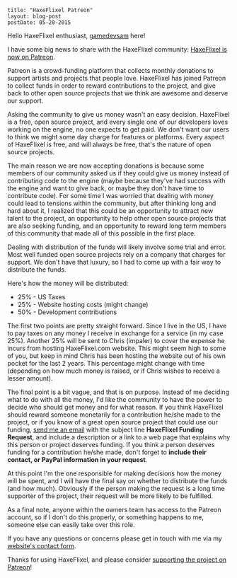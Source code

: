 ```
title: "HaxeFlixel Patreon"
layout: blog-post
postDate: 05-20-2015
```

Hello HaxeFlixel enthusiast, [gamedevsam](https://twitter.com/gamedevsam) here!

I have some big news to share with the HaxeFlixel community: [HaxeFlixel is now on Patreon](http://www.patreon.com/haxeflixel).

Patreon is a crowd-funding platform that collects monthly donations to support artists and projects that people love. HaxeFlixel has joined Patreon to collect funds in order to reward contributions to the project, and give back to other open source projects that we think are awesome and deserve our support.

Asking the community to give us money wasn't an easy decision. HaxeFlixel is a free, open source project, and every single one of our developers loves working on the engine, no one expects to get paid. We don't want our users to think we might some day charge for features or platforms. Every aspect of HaxeFlixel is free, and will always be free, that's the nature of open source projects.

The main reason we are now accepting donations is because some members of our community asked us if they could give us money instead of contributing code to the engine (maybe because they've had success with the engine and want to give back, or maybe they don't have time to contribute code). For some time I was worried that dealing with money could lead to tensions within the community, but after thinking long and hard about it, I realized that this could be an opportunity to attract new talent to the project, an opportunity to help other open source projects that are also seeking funding, and an opportunity to reward long term members of this community that made all of this possible in the first place.

Dealing with distribution of the funds will likely involve some trial and error. Most well funded open source projects rely on a company that charges for support. We don't have that luxury, so I had to come up with a fair way to distribute the funds.

Here's how the money will be distributed:

* 25% - US Taxes
* 25% - Website hosting costs (might change)
* 50% - Development contributions

The first two points are pretty straight forward. Since I live in the US, I have to pay taxes on any money I receive in exchange for a service (in my case 25%). Another 25% will be sent to Chris (impaler) to cover the expense he incurs from hosting HaxeFlixel.com website. This might seem high to some of you, but keep in mind Chris has been hosting the website out of his own pocket for the last 2 years. This percentage might change with time (depending on how much money is raised, or if Chris wishes to receive a lesser amount).

The final point is a bit vague, and that is on purpose. Instead of me deciding what to do with all the money, I'd like the community to have the power to decide who should get money and for what reason. If you think HaxeFlixel should reward someone monetarily for a contribution he/she made to the project, or if you know of a great open source project that could use our funding, [send me an email](http://sambatista.com/contact) with the subject line __HaxeFlixel Funding Request__, and include a description or a link to a web page that explains why this person or project deserves funding. If you think a person deserves funding for a contribution he/she made, don't forget to __include their contact, or PayPal information in your request__.

At this point I'm the one responsible for making decisions how the money will be spent, and I will have the final say on whether to distribute the funds (and how much). Obviously if the person making the request is a long time supporter of the project, their request will be more likely to be fulfilled.

As a final note, anyone within the owners team has access to the Patreon account, so if I don't do this properly, or something happens to me, someone else can easily take over this role.

If you have any questions or concerns please get in touch with me via my [website's contact form](http://sambatista.com/contact).

Thanks for using HaxeFlixel, and please consider [supporting the project on Patreon](http://www.patreon.com/haxeflixel)!
